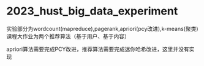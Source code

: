 # 2023_hust_big_data_experiment
实验部分为wordcount(mapreduce),pagerank,apriori(pcy改进),k-means(聚类)
课程大作业为两个推荐算法（基于用户、基于内容）

apriori算法需要完成PCY改进，推荐算法需要完成迷你哈希改进，这里并没有实现
